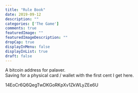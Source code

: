 ```yaml
---
title: "Rule Book"
date: 2019-09-12
description: ""
categories: ['The Game']
comments: true
featuredImage: ""
featuredImageDescription: ""
dropCap: true
displayInMenu: false
displayInList: true
draft: false
---
```


A bitcoin address for palaver.  
Saving for a physical card / wallet with the first cent I get here.  

14EoCr6Q6QegTwDKGoRKpXv1ZkWLyZEe6U
